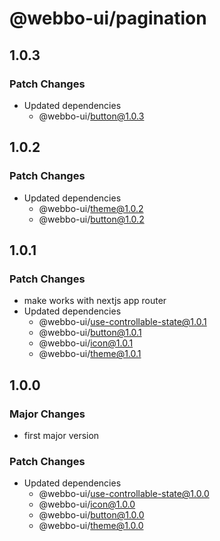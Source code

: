 # @webbo-ui/pagination

## 1.0.3

### Patch Changes

- Updated dependencies
  - @webbo-ui/button@1.0.3

## 1.0.2

### Patch Changes

- Updated dependencies
  - @webbo-ui/theme@1.0.2
  - @webbo-ui/button@1.0.2

## 1.0.1

### Patch Changes

- make works with nextjs app router
- Updated dependencies
  - @webbo-ui/use-controllable-state@1.0.1
  - @webbo-ui/button@1.0.1
  - @webbo-ui/icon@1.0.1
  - @webbo-ui/theme@1.0.1

## 1.0.0

### Major Changes

- first major version

### Patch Changes

- Updated dependencies
  - @webbo-ui/use-controllable-state@1.0.0
  - @webbo-ui/icon@1.0.0
  - @webbo-ui/button@1.0.0
  - @webbo-ui/theme@1.0.0
